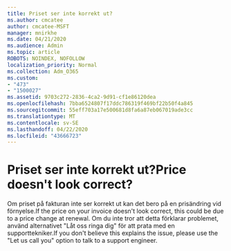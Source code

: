 ```yaml
---
title: Priset ser inte korrekt ut?
ms.author: cmcatee
author: cmcatee-MSFT
manager: mnirkhe
ms.date: 04/21/2020
ms.audience: Admin
ms.topic: article
ROBOTS: NOINDEX, NOFOLLOW
localization_priority: Normal
ms.collection: Adm_O365
ms.custom:
- "473"
- "1500027"
ms.assetid: 9703c272-2836-4ca2-9d91-cf1e86120dea
ms.openlocfilehash: 7bba6524807f17ddc786319f469bf22b50f4a845
ms.sourcegitcommit: 55eff703a17e500681d8fa6a87eb067019ade3cc
ms.translationtype: MT
ms.contentlocale: sv-SE
ms.lasthandoff: 04/22/2020
ms.locfileid: "43666723"
---
```

# <a name="price-doesnt-look-correct"></a><span data-ttu-id="499a3-102">Priset ser inte korrekt ut?</span><span class="sxs-lookup"><span data-stu-id="499a3-102">Price doesn't look correct?</span></span>

<span data-ttu-id="499a3-103">Om priset på fakturan inte ser korrekt ut kan det bero på en prisändring vid förnyelse.</span><span class="sxs-lookup"><span data-stu-id="499a3-103">If the price on your invoice doesn't look correct, this could be due to a price change at renewal.</span></span> <span data-ttu-id="499a3-104">Om du inte tror att detta förklarar problemet, använd alternativet "Låt oss ringa dig" för att prata med en supporttekniker.</span><span class="sxs-lookup"><span data-stu-id="499a3-104">If you don't believe this explains the issue, please use the "Let us call you" option to talk to a support engineer.</span></span>